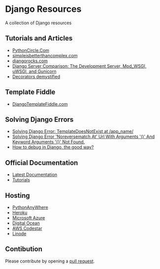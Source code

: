 # Django Resources
A collection of Django resources

## Tutorials and Articles
- [PythonCircle.Com](https://www.pythoncircle.com)  
- [simpleisbetterthancomplex.com](https://simpleisbetterthancomplex.com/)  
- [djangorocks.com](https://www.djangorocks.com/)   
- [Django Server Comparison: The Development Server, Mod_WSGI, uWSGI, and Gunicorn](https://www.digitalocean.com/community/tutorials/django-server-comparison-the-development-server-mod_wsgi-uwsgi-and-gunicorn)
- [Decorators demystified](https://stackoverflow.com/a/1594484/2291289)



## Template Fiddle
- [DjangoTemplateFiddle.com](https://www.djangotemplatefiddle.com)


## Solving Django Errors
- [Solving Django Error: TemplateDoesNotExist at /app_name/](https://www.pythoncircle.com/post/660/solving-django-error-templatedoesnotexist-at-app_name/)
- [Solving Django Error 'Noreversematch At' Url With Arguments '()' And Keyword Arguments '{}' Not Found.](https://www.pythoncircle.com/post/424/solving-django-error-noreversematch-at-url-with-arguments-and-keyword-arguments-not-found/)
- [How to debug in Django, the good way?](https://stackoverflow.com/questions/1118183/how-to-debug-in-django-the-good-way)


## Official Documentation
- [Latest Documentation](https://docs.djangoproject.com/en/dev/)
- [Tutorials](https://docs.djangoproject.com/en/dev/intro/tutorial01/)


## Hosting
- [PythonAnyWhere](https://www.pythonanywhere.com/?affiliate_id=000f9990)
- [Heroku](https://www.heroku.com/)
- [Microsoft Azure](https://azure.microsoft.com/en-us/develop/python/)
- [Digital Ocean](https://marketplace.digitalocean.com/apps/django)
- [AWS Codestar](https://aws.amazon.com/codestar/)
- [Linode](https://www.linode.com/)


## Contibution
Please contribute by opening a [pull request](https://github.com/anuragrana/django-resources/pulls).
